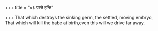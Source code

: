 +++
title = "०३ यस्ते हन्ति"

+++
That which destroys the sinking germ, the settled, moving embryo,  
     That which will kill the babe at birth,even this will we drive far away.